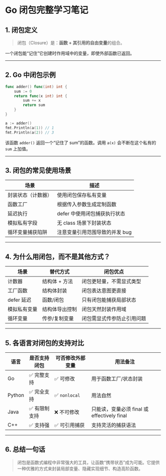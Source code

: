 # Go 闭包完整学习笔记

## 1. 闭包定义

> 闭包（Closure）是：**函数 + 其引用的自由变量**的组合。

一个闭包能“记住”它创建时作用域中的变量，即使外部函数已返回。

---

## 2. Go 中闭包示例

```go
func adder() func(int) int {
    sum := 0
    return func(x int) int {
        sum += x
        return sum
    }
}

a := adder()
fmt.Println(a(1)) // 1
fmt.Println(a(2)) // 3
```

该函数 `adder()` 返回一个“记住了 sum”的函数。调用 `a(x)` 会不断在这个私有的 `sum` 上加值。

---

## 3. 闭包的常见使用场景

| 场景       | 描述 |
|------------|------|
| 封装状态（计数器） | 使用闭包保存私有变量 |
| 函数工厂 | 根据传入参数生成定制函数 |
| 延迟执行 | defer 中使用闭包捕获执行状态 |
| 模拟私有字段 | 无 class 场景下封装状态 |
| 循环变量捕获陷阱 | 注意变量引用范围导致的并发 bug |

---

## 4. 为什么用闭包，而不是其他方式？

| 场景 | 替代方式 | 闭包优点 |
|------|----------|----------|
| 计数器 | 结构体 + 方法 | 闭包更轻量，不需显式类型 |
| 工厂函数 | 结构体封装 | 闭包表达意图更直接 |
| defer 延迟 | 函数/闭包 | 只有闭包能捕获局部状态 |
| 模拟私有变量 | 结构体导出控制 | 闭包天然封装作用域 |
| 循环变量 | 传参/复制变量 | 闭包需显式传参防止引用问题 |

---

## 5. 各语言对闭包的支持对比

| 语言   | 是否支持闭包 | 可否修改外部变量 | 用法备注 |
|--------|---------------|------------------|----------|
| Go     | ✅ 完整支持   | ✅ 可修改        | 用于函数工厂/状态封装 |
| Python | ✅ 完全支持   | ✅ `nonlocal`    | 用法自然 |
| Java   | ✅ 有限制支持 | ❌ 不可修改      | 只能读，变量必须 final 或 effectively final |
| C++    | ✅ 支持强     | ✅ 可引用捕获    | 支持灵活的捕获语法 |

---

## 6. 总结一句话

> 闭包是函数式编程中非常强大的工具，让函数“携带状态”成为可能。它提供一种优雅的方式来封装局部变量、隐藏实现细节、构造高阶函数。


